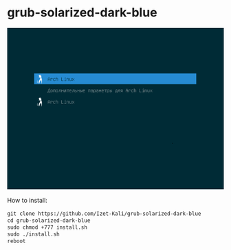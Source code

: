 # grub-solarized-dark-blue

![My image](images/1.png)

How to install:

~~~
git clone https://github.com/Izet-Kali/grub-solarized-dark-blue
cd grub-solarized-dark-blue
sudo chmod +777 install.sh
sudo ./install.sh
reboot
~~~

